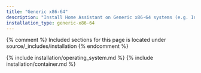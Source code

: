 ```yaml
---
title: "Generic x86-64"
description: "Install Home Assistant on Generic x86-64 systems (e.g. Intel NUC)"
installation_type: generic-x86-64
---
```

{% comment %}
Included sections for this page is located under source/_includes/installation
{% endcomment %}

{% include installation/operating_system.md %}
{% include installation/container.md %}
